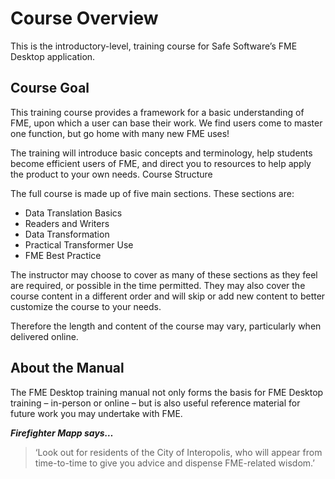 # Course Overview #
This is the introductory-level, training course for Safe Software’s FME Desktop application.

 
## Course Goal ##
This training course provides a framework for a basic understanding of FME, upon which a user can base their work. We find users come to master one function, but go home with many new FME uses!

The training will introduce basic concepts and terminology, help students become efficient users of FME, and direct you to resources to help apply the product to your own needs.
Course Structure

The full course is made up of five main sections. These sections are:

- Data Translation Basics
- Readers and Writers
- Data Transformation
- Practical Transformer Use
- FME Best Practice

The instructor may choose to cover as many of these sections as they feel are required, or possible in the time permitted. They may also cover the course content in a different order and will skip or add new content to better customize the course to your needs.

Therefore the length and content of the course may vary, particularly when delivered online.

## About the Manual ##
The FME Desktop training manual not only forms the basis for FME Desktop training – in-person or online – but is also useful reference material for future work you may undertake with FME.


***Firefighter Mapp says…***
> ‘Look out for residents of the City of Interopolis, who will appear from time-to-time to give you advice and dispense FME-related wisdom.’